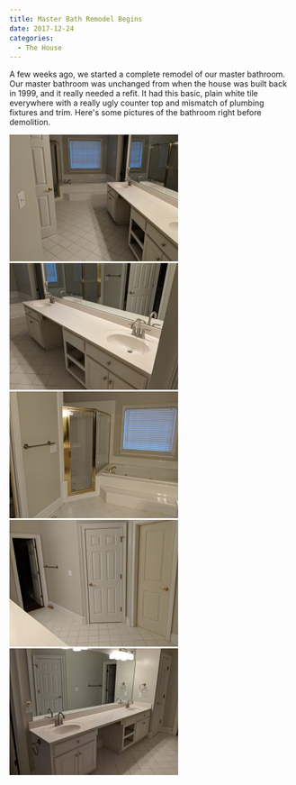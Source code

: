 ```yaml
---
title: Master Bath Remodel Begins
date: 2017-12-24
categories: 
  - The House
---
```


A few weeks ago, we started a complete remodel of our master bathroom. Our master bathroom was unchanged from when the house was built back in 1999, and it really needed a refit. It had this basic, plain white tile everywhere with a really ugly counter top and mismatch of plumbing fixtures and trim. Here's some pictures of the bathroom right before demolition.

[![](images/wargo-master-bath-before-01-300x225.jpg)](http://www.thewargos.com/wp-content/uploads/2017/12/wargo-master-bath-before-01.jpg) [![](images/wargo-master-bath-before-02-300x225.jpg)](http://www.thewargos.com/wp-content/uploads/2017/12/wargo-master-bath-before-02.jpg) [![](images/wargo-master-bath-before-03-300x225.jpg)](http://www.thewargos.com/wp-content/uploads/2017/12/wargo-master-bath-before-03.jpg) [![](images/wargo-master-bath-before-04-300x225.jpg)](http://www.thewargos.com/wp-content/uploads/2017/12/wargo-master-bath-before-04.jpg) [![](images/wargo-master-bath-before-05-300x225.jpg)](http://www.thewargos.com/wp-content/uploads/2017/12/wargo-master-bath-before-05.jpg)

